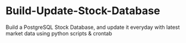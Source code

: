 # Build-Update-Stock-Database
Build a PostgreSQL Stock Database, and update it everyday with latest market data using python scripts &amp; crontab
